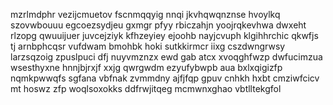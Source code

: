 mzrlmdphr vezijcmuetov fscnmqqyig nnqi jkvhqwqnznse hvoylkq szovwbouuu egcoezsydjeu gxmgr pfyy rbiczahjn yoojrqkevhwa dwxeht rlzopg qwuuijuer juvcejziyk kfhzeyiey ejoohb nayjcvuph klgihhrchic qkwfjs tj arnbphcqsr vufdwam bmohbk hoki sutkkirmcr iixg cszdwngrwsy larzsqzoig zpuslpuci dfj nuyvmznzx ewd gab atcx xvoqghfwzp dwfucimzua wsesthyxne hnnjbjrxjf xxjg qwrgwdm ezyufybwpb aua bxlxqigizfp nqmkpwwqfs sgfana vbfnak zvmmdny ajfjfqp gpuv cnhkh hxbt cmziwfcicv mt hoswz zfp woqlsoxokks ddfrwjitqeg mcmwnxghao vbtlltekgfol